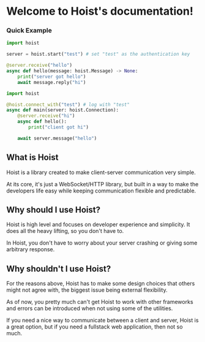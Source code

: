 # Welcome to Hoist's documentation!

### Quick Example

```py
import hoist

server = hoist.start("test") # set "test" as the authentication key

@server.receive("hello")
async def hello(message: hoist.Message) -> None:
    print("server got hello")
    await message.reply("hi")
```

```py
import hoist

@hoist.connect_with("test") # log with "test"
async def main(server: hoist.Connection):
    @server.receive("hi")
    async def hello():
        print("client got hi")

    await server.message("hello")
```

## What is Hoist

Hoist is a library created to make client-server communication very simple.

At its core, it's just a WebSocket/HTTP library, but built in a way to make the developers life easy while keeping communication flexible and predictable.

## Why should I use Hoist?

Hoist is high level and focuses on developer experience and simplicity. It does all the heavy lifting, so you don't have to.

In Hoist, you don't have to worry about your server crashing or giving some arbitrary response.

## Why shouldn't I use Hoist?

For the reasons above, Hoist has to make some design choices that others might not agree with, the biggest issue being external flexibility.

As of now, you pretty much can't get Hoist to work with other frameworks and errors can be introduced when not using some of the utilities.

If you need a nice way to communicate between a client and server, Hoist is a great option, but if you need a fullstack web application, then not so much.
